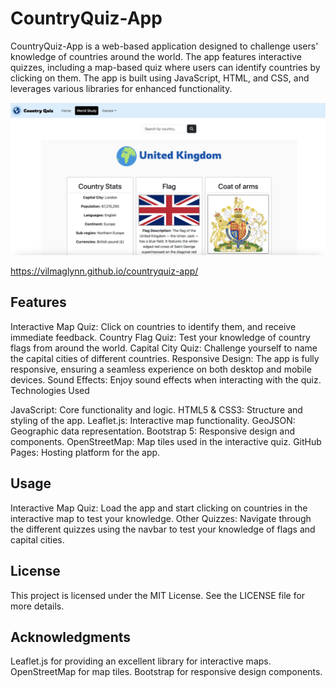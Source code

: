 # CountryQuiz-App

CountryQuiz-App is a web-based application designed to challenge users' knowledge of countries around the world. The app features interactive quizzes, including a map-based quiz where users can identify countries by clicking on them. The app is built using JavaScript, HTML, and CSS, and leverages various libraries for enhanced functionality.

![countryquiz](./images/countryquiz.png)

https://vilmaglynn.github.io/countryquiz-app/

## Features

Interactive Map Quiz: Click on countries to identify them, and receive immediate feedback.
Country Flag Quiz: Test your knowledge of country flags from around the world.
Capital City Quiz: Challenge yourself to name the capital cities of different countries.
Responsive Design: The app is fully responsive, ensuring a seamless experience on both desktop and mobile devices.
Sound Effects: Enjoy sound effects when interacting with the quiz.
Technologies Used

JavaScript: Core functionality and logic.
HTML5 & CSS3: Structure and styling of the app.
Leaflet.js: Interactive map functionality.
GeoJSON: Geographic data representation.
Bootstrap 5: Responsive design and components.
OpenStreetMap: Map tiles used in the interactive quiz.
GitHub Pages: Hosting platform for the app.

## Usage

Interactive Map Quiz: Load the app and start clicking on countries in the interactive map to test your knowledge.
Other Quizzes: Navigate through the different quizzes using the navbar to test your knowledge of flags and capital cities.

## License

This project is licensed under the MIT License. See the LICENSE file for more details.

## Acknowledgments

Leaflet.js for providing an excellent library for interactive maps.
OpenStreetMap for map tiles.
Bootstrap for responsive design components.
